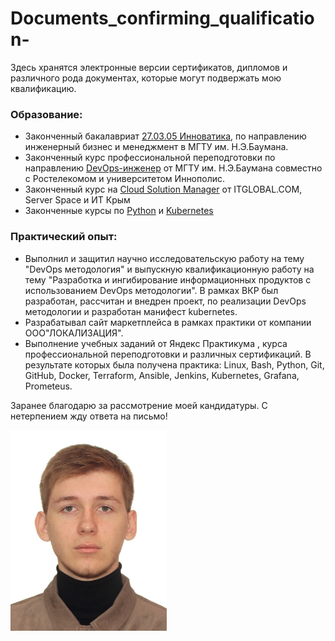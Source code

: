 # Documents_confirming_qualification-
Здесь хранятся электронные версии сертификатов, дипломов и различного рода документах, которые могут подвержать мою квалификацию. 


### Образование:
- Законченный бакалавриат [27.03.05 Инноватика](https://github.com/VladimirSemchishin/Documents_confirming_qualification-/blob/main/%D0%94%D0%B8%D0%BF%D0%BB%D0%BE%D0%BC%20%D0%B1%D0%B0%D0%BA%D0%B0%D0%BB%D0%B0%D0%B2%D1%80%D0%B0%20%D0%9C%D0%93%D0%A2%D0%A3%20%D0%B8%D0%BC.%20%D0%9D.%D0%AD.%D0%91%D0%B0%D1%83%D0%BC%D0%B0%D0%BD%D0%B0%20.pdf "Ссылка на Диплом"), по направлению инженерный бизнес и
менеджмент в МГТУ им. Н.Э.Баумана.
- Законченный курс профессиональной переподготовки по направлению
[DevOps-инженер](https://github.com/VladimirSemchishin/Documents_confirming_qualification-/blob/main/DevOps-%D0%B8%D0%BD%D0%B6%D0%B5%D0%BD%D0%B5%D1%80.pdf "Ссылка на соответствующий сертификат") от МГТУ им. Н.Э.Баумана совместно с Ростелекомом и университетом Иннополис.
- Законченный курс на [Cloud Solution Manager](https://github.com/VladimirSemchishin/Documents_confirming_qualification-/blob/main/%D0%9F%D0%BE%D0%B3%D1%80%D1%83%D0%B6%D0%B5%D0%BD%D0%B8%D0%B5%20%D0%B2%20%D0%BE%D0%B1%D0%BB%D0%B0%D1%87%D0%BD%D1%8B%D0%B5%20%D1%82%D0%B5%D1%85%D0%BD%D0%BE%D0%BB%D0%BE%D0%B3%D0%B8%D0%B8.pdf "Ссылка на соответствующий сертификат") от ITGLOBAL.COM, Server Space и ИТ Крым
- Законченные курсы по [Python](https://github.com/VladimirSemchishin/Documents_confirming_qualification-/blob/main/stepik-certificate-python.pdf "Ссылка на соответствующий сертификат") и [Kubernetes](https://github.com/VladimirSemchishin/Documents_confirming_qualification-/blob/main/stepik-certificate-kub.pdf "Ссылка на соответствующий сертификат")

### Практический опыт:
- Выполнил и защитил научно исследовательскую работу на тему "DevOps методология" и
выпускную квалификационную работу на тему "Разработка и ингибирование
информационных продуктов с использованием DevOps методологии". В рамках ВКР был
разработан, рассчитан и внедрен проект, по реализации DevOps методологии и разработан
манифест kubernetes.
- Разрабатывал сайт маркетплейса в рамках практики от компании ООО"ЛОКАЛИЗАЦИЯ".
- Выполнение учебных заданий от Яндекс Практикума , курса профессиональной
переподготовки и различных сертификаций. В результате которых была получена
практика: Linux, Bash, Python, Git, GitHub, Docker, Terraform, Ansible, Jenkins, Kubernetes,
Grafana, Prometeus.


Заранее благодарю за рассмотрение моей кандидатуры. С нетерпением жду ответа на
письмо!

<img src="https://github.com/VladimirSemchishin/Documents_confirming_qualification-/blob/main/fotografia_semchishin%20(1).png" width="250">
